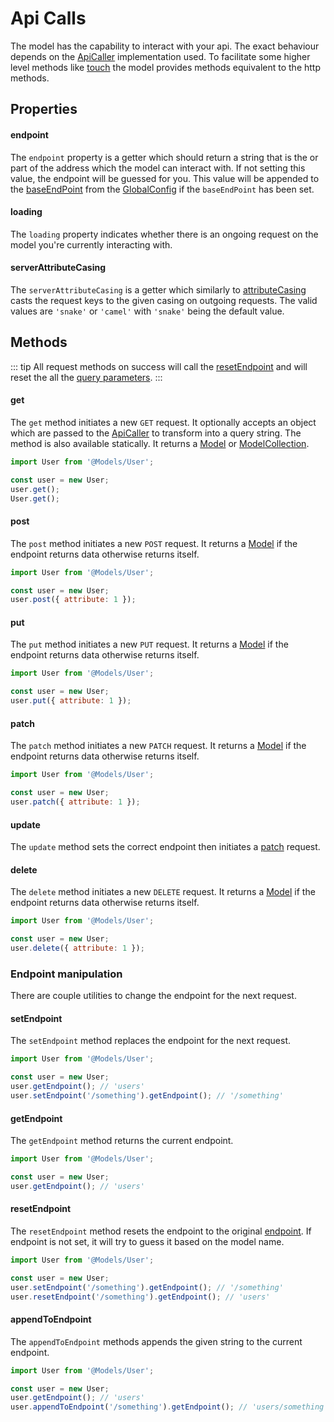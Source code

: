 # Api Calls

The model has the capability to interact with your api. The exact behaviour depends on the [ApiCaller](../services/readme.md#apicaller) implementation used. To facilitate some higher level methods like [touch](./timestamps.md#touch) the model provides methods equivalent to the http methods. 

## Properties

#### endpoint

The `endpoint` property is a getter which should return a string that is the or part of the address which the model can interact with. If not setting this value, the endpoint will be guessed for you. This value will be appended to the [baseEndPoint](../helpers/global-config.md#baseendpoint) from the [GlobalConfig](../helpers/global-config.md) if the `baseEndPoint` has been set.

#### loading

The `loading` property indicates whether there is an ongoing request on the model you're currently interacting with.

#### serverAttributeCasing

The `serverAttributeCasing` is a getter which similarly to [attributeCasing](./attributes.md#attributecasing) casts the request keys to the given casing on outgoing requests. The valid values are `'snake'` or `'camel'` with `'snake'` being the default value.


## Methods

::: tip
All request methods on success will call the [resetEndpoint](#resetendpoint) and will reset the all the [query parameters](./query-building.md).
:::

#### get
<Badge text="async" type="warning"/>

The `get` method initiates a new `GET` request. It optionally accepts an object which are passed to the [ApiCaller](../services/readme.md#apicaller) to transform into a query string. The method is also available statically. It returns a [Model](./readme.md) or [ModelCollection](./model-collection.md).

```js
import User from '@Models/User';

const user = new User;
user.get();
User.get();
```

#### post
<Badge text="async" type="warning"/>

The `post` method initiates a new `POST` request. It returns a [Model](./readme.md) if the endpoint returns data otherwise returns itself.

```js
import User from '@Models/User';

const user = new User;
user.post({ attribute: 1 });
```

#### put
<Badge text="async" type="warning"/>

The `put` method initiates a new `PUT` request. It returns a [Model](./readme.md) if the endpoint returns data otherwise returns itself.

```js
import User from '@Models/User';

const user = new User;
user.put({ attribute: 1 });
```

#### patch
<Badge text="async" type="warning"/>

The `patch` method initiates a new `PATCH` request. It returns a [Model](./readme.md) if the endpoint returns data otherwise returns itself.

```js
import User from '@Models/User';

const user = new User;
user.patch({ attribute: 1 });
```

#### update
<Badge text="async" type="warning"/>

The `update` method sets the correct endpoint then initiates a [patch](#patch) request.

#### delete
<Badge text="async" type="warning"/>

The `delete` method initiates a new `DELETE` request. It returns a [Model](./readme.md) if the endpoint returns data otherwise returns itself.

```js
import User from '@Models/User';

const user = new User;
user.delete({ attribute: 1 });
```

### Endpoint manipulation

There are couple utilities to change the endpoint for the next request.

#### setEndpoint

The `setEndpoint` method replaces the endpoint for the next request.
```js
import User from '@Models/User';

const user = new User;
user.getEndpoint(); // 'users'
user.setEndpoint('/something').getEndpoint(); // '/something'
```
#### getEndpoint

The `getEndpoint` method returns the current endpoint.
```js
import User from '@Models/User';

const user = new User;
user.getEndpoint(); // 'users'
```
#### resetEndpoint

The `resetEndpoint` method resets the endpoint to the original [endpoint](#endpoint). If endpoint is not set, it will try to guess it based on the model name.
```js
import User from '@Models/User';

const user = new User;
user.setEndpoint('/something').getEndpoint(); // '/something'
user.resetEndpoint('/something').getEndpoint(); // 'users'
```

#### appendToEndpoint

The `appendToEndpoint` methods appends the given string to the current endpoint.

```js
import User from '@Models/User';

const user = new User;
user.getEndpoint(); // 'users'
user.appendToEndpoint('/something').getEndpoint(); // 'users/something'
```
